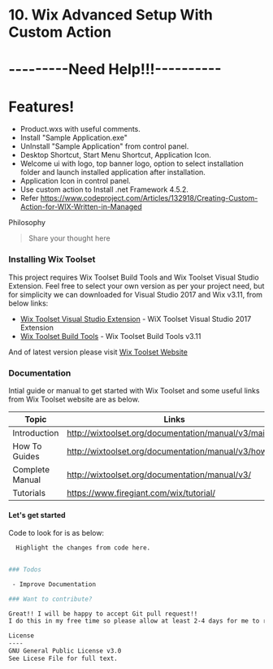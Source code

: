 # 10. Wix Advanced Setup With Custom Action

# ---------Need Help!!!----------

# Features!
  - Product.wxs with useful comments.
  - Install "Sample Application.exe"
  - UnInstall "Sample Application" from control panel.
  - Desktop Shortcut, Start Menu Shortcut, Application Icon.
  - Welcome ui with logo, top banner logo, option to select installation folder and launch installed application after installation.
  - Application Icon in control panel.
  - Use custom action to Install .net Framework 4.5.2.
  - Refer https://www.codeproject.com/Articles/132918/Creating-Custom-Action-for-WIX-Written-in-Managed

Philosophy
>Share your thought here

### Installing Wix Toolset

This project requires Wix Toolset Build Tools and Wix Toolset Visual Studio Extension. Feel free to select your own version as per your project need, but for simplicity we can downloaded for Visual Studio 2017 and Wix v3.11, from below links:

* [Wix Toolset Visual Studio Extension](https://marketplace.visualstudio.com/vsgallery/2eb3402e-ea6d-4dcd-8340-c88435e54ea9) - WiX Toolset Visual Studio 2017 Extension
* [Wix Toolset Build Tools](http://wixtoolset.org/releases/v3.11/stable) - Wix Toolset Build Tools v3.11

And of latest version please visit [Wix Toolset Website](http://wixtoolset.org/releases/)


### Documentation

Intial guide or manual to get started with Wix Toolset and some useful links from Wix Toolset website are as below.

| Topic | Links |
| ------ | ------ |
| Introduction | http://wixtoolset.org/documentation/manual/v3/main/ |
| How To Guides | http://wixtoolset.org/documentation/manual/v3/howtos/ |
| Complete Manual | http://wixtoolset.org/documentation/manual/v3/ |
| Tutorials | https://www.firegiant.com/wix/tutorial/ |

#### Let's get started

Code to look for is as below:
```sh
  Highlight the changes from code here.
```

```sh

### Todos

 - Improve Documentation

### Want to contribute?

Great!! I will be happy to accept Git pull request!! 
I do this in my free time so please allow at least 2-4 days for me to respond to your comments or issues.

License
----
GNU General Public License v3.0
See Licese File for full text.